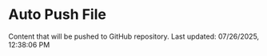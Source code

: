 # Auto Push File

Content that will be pushed to GitHub repository.
Last updated: 07/26/2025, 12:38:06 PM
